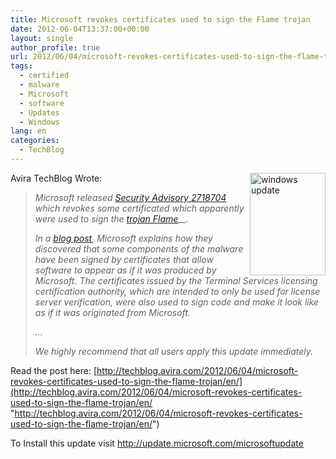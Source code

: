 ```yaml
---
title: Microsoft revokes certificates used to sign the Flame trojan
date: 2012-06-04T13:37:00+00:00
layout: single
author_profile: true
url: 2012/06/04/microsoft-revokes-certificates-used-to-sign-the-flame-trojan/
tags:
  - certified
  - malware
  - Microsoft
  - software
  - Updates
  - Windows
lang: en
categories: 
  - TechBlog
---
```

[<img title="windows update" border="0" alt="windows update" align="right" src="http://lh4.ggpht.com/-3hcR1SZwcU4/T8yzuu1dOVI/AAAAAAAAGM4/woRUYx5hO34/windows%252520update_thumb%25255B9%25255D.jpg?imgmax=800" width="121" height="164" />](http://lh3.ggpht.com/-Frl63DpJXr8/T8yzsqawVqI/AAAAAAAAGMw/pKVPaFbzx9s/s1600-h/windows%252520update%25255B7%25255D.jpg)Avira TechBlog Wrote:

> _Microsoft released_ [_Security Advisory 2718704_](http://technet.microsoft.com/en-us/security/advisory/2718704) _which revokes some certificated which apparently were used to sign the_ _<a href="/search/label/Flame" target="_blank">trojan Flame</a>__._ 
> 
> _In a_ [_blog post_](http://blogs.technet.com/b/srd/archive/2012/06/03/microsoft-certification-authority-signing-certificates-added-to-the-untrusted-certificate-store.aspx)_, Microsoft explains how they discovered that some components of the malware have been signed by certificates that allow software to appear as if it was produced by Microsoft. The certificates issued by the Terminal Services licensing certification authority, which are intended to only be used for license server verification, were also used to sign code and make it look like as if it was originated from Microsoft._ 
> 
> _…_ 
> 
> _We highly recommend that all users apply this update immediately._

Read the post here: [http://techblog.avira.com/2012/06/04/microsoft-revokes-certificates-used-to-sign-the-flame-trojan/en/](http://techblog.avira.com/2012/06/04/microsoft-revokes-certificates-used-to-sign-the-flame-trojan/en/ "http://techblog.avira.com/2012/06/04/microsoft-revokes-certificates-used-to-sign-the-flame-trojan/en/") 

To Install this update visit <a href="http://update.microsoft.com/microsoftupdate" target="_blank">http://update.microsoft.com/microsoftupdate</a>
